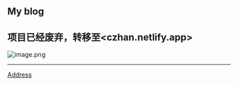 ## My blog

## 项目已经废弃，转移至<czhan.netlify.app>

![image.png](https://jetzihan-img.oss-cn-beijing.aliyuncs.com/blog/img/006SHRs9gy1h39r5h6yxsj33gg2cgb2a.jpg)  
***
[Address](https://inannan423.github.io)  
